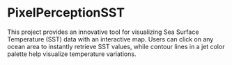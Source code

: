# PixelPerceptionSST
This project provides an innovative tool for visualizing Sea Surface Temperature (SST) data with an interactive map. Users can click on any ocean area to instantly retrieve SST values, while contour lines in a jet color palette help visualize temperature variations.
